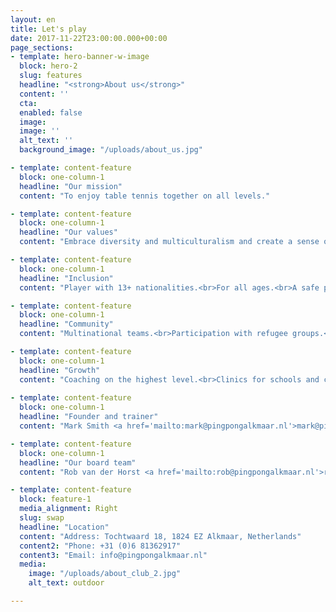 ```yaml
---
layout: en
title: Let's play
date: 2017-11-22T23:00:00.000+00:00
page_sections:
- template: hero-banner-w-image
  block: hero-2
  slug: features
  headline: "<strong>About us</strong>"
  content: ''
  cta:
  enabled: false
  image:
  image: ''
  alt_text: ''
  background_image: "/uploads/about_us.jpg"

- template: content-feature
  block: one-column-1
  headline: "Our mission"
  content: "To enjoy table tennis together on all levels."

- template: content-feature
  block: one-column-1
  headline: "Our values"
  content: "Embrace diversity and multiculturalism and create a sense of belonging."

- template: content-feature
  block: one-column-1
  headline: "Inclusion"
  content: "Player with 13+ nationalities.<br>For all ages.<br>A safe place for all underrepresented groups."

- template: content-feature
  block: one-column-1
  headline: "Community"
  content: "Multinational teams.<br>Participation with refugee groups.<br>International exchange."

- template: content-feature
  block: one-column-1
  headline: "Growth"
  content: "Coaching on the highest level.<br>Clinics for schools and companies.<br>Open tournaments accessible for everyone."
 
- template: content-feature
  block: one-column-1
  headline: "Founder and trainer"
  content: "Mark Smith <a href='mailto:mark@pingpongalkmaar.nl'>mark@pingpongalkmaar.nl</a>"

- template: content-feature
  block: one-column-1
  headline: "Our board team"
  content: "Rob van der Horst <a href='mailto:rob@pingpongalkmaar.nl'>rob@pingpongalkmaar.nl</a><br>Ingrid van der Horst <a href='mailto:ingrid@pingpongalkmaar.nl'>ingrid@pingpongalkmaar.nl</a><br>Fleur van der Horst <a href='mailto:fleur@pingpongalkmaar.nl'>fleur@pingpongalkmaar.nl</a><br>Peter Stoop <a href='mailto:peter@pingpongalkmaar.nl'>peter@pingpongalkmaar.nl</a><br>"

- template: content-feature
  block: feature-1
  media_alignment: Right
  slug: swap
  headline: "Location"
  content: "Address: Tochtwaard 18, 1824 EZ Alkmaar, Netherlands"
  content2: "Phone: +31 (0)6 81362917"
  content3: "Email: info@pingpongalkmaar.nl"
  media:
    image: "/uploads/about_club_2.jpg"
    alt_text: outdoor

---
```


